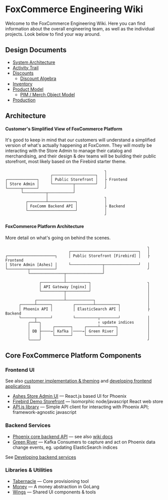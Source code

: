 # FoxCommerce Engineering Wiki

Welcome to the FoxCommerce Engineering Wiki. Here you can find information about the overall engineering team, as well as the individual projects. Look below to find your way around.

## Design Documents

* [System Architecture](design/architecture)
* [Activity Trail](design/activity-trail)
* [Discounts](design/discounts)
  * [Discount Algebra](design/discounts/discount_algebra.md)
* [Inventory](design/inventory)
* [Product Model](design/product)
  * [PIM / Merch Object Model](design/objects)
* [Production](design/production)

## Architecture

#### Customer's Simplified View of FoxCommerce Platform

It's good to keep in mind that our customers will understand a simplified version of what's actually happening at FoxComm. They will mostly be interacting with the Store Admin to manage their catalog and merchandising, and their design & dev teams will be building their public storefront, most likely based on the Firebird starter theme.

```
                                            ╮
                    ┌───────────────────┐   │
┌─────────────┐     │ Public Storefront │   ├ Frontend
│ Store Admin │     └─────────┬─────────┘   │
└──────┬──────┘               │             ╯
       └──────────┬───────────┘
                  │                         ╮
         ┌────────┴────────────┐            │
         │ FoxComm Backend API │            ├ Backend
         └─────────────────────┘            │
                                            ╯
```


#### FoxCommerce Platform Architecture

More detail on what's going on behind the scenes.

```
                                                               ╮
                            ┌──────────────────────────────┐   │
┌─────────────────────┐     │ Public Storefront [Firebird] │   ├ Frontend
│ Store Admin [Ashes] │     └──────────────┬───────────────┘   │
└─────────┬───────────┘                    │                   ╯
          └───────────────┬────────────────┘
                          │
               ┌──────────┴──────────┐                         ╮
               │ API Gateway [nginx] │                         │
               └──────────┬──────────┘                         │
                          │                                    │
             ┌────────────┴────────────┐                       │
      ┌──────┴──────┐         ┌────────┴──────────┐            │
      │ Phoenix API │         │ ElasticSearch API │            ├ Backend
      └──────┬──────┘         └──────────┬────────┘            │
          ╭──┴─╮                         ↑ update indices      │
          │    │     ┌───────┐     ┌─────┴───────┐             │
          │ DB ├────→│ Kafka │────→│ Green River │             │
          │    │     └───────┘     └─────────────┘             │
          ╰────╯                                               ╯
```



## Core FoxCommerce Platform Components

### Frontend UI

See also [customer implementation & theming](customer-implementation/theming.md) and [developing frontend applications](development/setup.md#developing-frontend-applications)

* [Ashes Store Admin UI](https://github.com/FoxComm/Ashes) — React.js based UI for Phoenix
* [Firebird Demo Storefront](https://github.com/FoxComm/firebird) — Isomorphic node/javascript React web store
* [API.js library](https://github.com/FoxComm/api-js) — Simple API client for interacting with Phoenix API; framework-agnostic javascript


### Backend Services

* [Phoenix core backend API](https://github.com/FoxComm/phoenix-scala) — see also [wiki docs](phoenix/README.md)
* [Green River](https://github.com/FoxComm/green-river) — Kafka Consumers to capture and act on Phoenix data change events, eg. updating ElasticSearch indices

See [Developing backend services](development/setup.md#developing-backend-applications)


### Libraries & Utilities

* [Tabernacle](https://github.com/FoxComm/tabernacle) — Core provisioning tool
* [Money](https://github.com/FoxComm/money) — A money abstraction in GoLang
* [Wings](https://github.com/FoxComm/wings) — Shared UI components & tools
